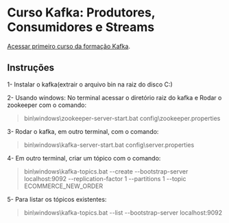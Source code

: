 # Curso Kafka: Produtores, Consumidores e Streams
[Acessar primeiro curso da formação Kafka](https://www.alura.com.br/curso-online-kafka-introducao-a-streams-em-microservicos).  

## Instruções 
1- Instalar o kafka(extrair o arquivo bin na raiz do disco C:)  

2- Usando windows: No terminal acessar o diretório raiz do kafka e Rodar o zookeeper com o comando: 
> bin\windows\zookeeper-server-start.bat config\zookeeper.properties  

3- Rodar o kafka, em outro terminal, com o comando: 
> bin\windows\kafka-server-start.bat config\server.properties  

4- Em outro terminal, criar um tópico com o comando: 
> bin\windows\kafka-topics.bat --create --bootstrap-server localhost:9092 --replication-factor 1 --partitions 1 --topic ECOMMERCE_NEW_ORDER  

5- Para listar os tópicos existentes: 
> bin\windows\kafka-topics.bat --list --bootstrap-server localhost:9092
